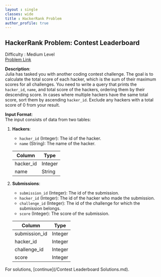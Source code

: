 ```yaml
---
layout : single
classes: wide
title : HackerRank Problem
author_profile: true
---
```


## HackerRank Problem: Contest Leaderboard  
Difficulty : Medium Level  
[Problem Link](https://www.hackerrank.com/challenges/contest-leaderboard/problem)

**Description**:  
Julia has tasked you with another coding contest challenge. The goal is to calculate the total score of each hacker, which is the sum of their maximum scores for all challenges. You need to write a query that prints the `hacker_id`, `name`, and total score of the hackers, ordering them by their descending score. In cases where multiple hackers have the same total score, sort them by ascending `hacker_id`. Exclude any hackers with a total score of 0 from your result.

**Input Format**:  
The input consists of data from two tables:

1. **Hackers**:
   - `hacker_id` (Integer): The id of the hacker.
   - `name` (String): The name of the hacker.

   | Column     | Type    |
   |------------|---------|
   | hacker_id  | Integer |
   | name       | String  |

2. **Submissions**:
   - `submission_id` (Integer): The id of the submission.
   - `hacker_id` (Integer): The id of the hacker who made the submission.
   - `challenge_id` (Integer): The id of the challenge for which the submission belongs.
   - `score` (Integer): The score of the submission.

   | Column         | Type    |
   |----------------|---------|
   | submission_id  | Integer |
   | hacker_id      | Integer |
   | challenge_id   | Integer |
   | score          | Integer |
  
For solutions, [continue](/Contest Leaderboard Solutions.md).